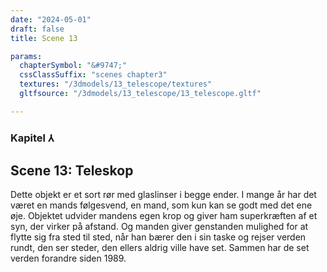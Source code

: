 ```yaml
---
date: "2024-05-01"
draft: false
title: Scene 13

params:
  chapterSymbol: "&#9747;"
  cssClassSuffix: "scenes chapter3"
  textures: "/3dmodels/13_telescope/textures"
  gltfsource: "/3dmodels/13_telescope/13_telescope.gltf"

---
```

### Kapitel &#8516;
## Scene 13: Teleskop
<canvas id="c"></canvas>

Dette objekt er et sort rør med glaslinser i begge ender. I mange år har det været en mands følgesvend, en mand, som kun kan se godt med det ene øje. Objektet udvider mandens egen krop og giver ham superkræften af et syn, der virker på afstand. Og manden giver genstanden mulighed for at flytte sig fra sted til sted, når han bærer den i sin taske og rejser verden rundt, den ser steder, den ellers aldrig ville have set. Sammen har de set verden forandre siden 1989.


